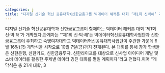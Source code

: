 ```yaml
---
categories: j
title: "디지털 신기술 혁신 공유대학X신한금융그룹 빅데이터 해커톤 대회 ‘제1회 신빅해’ 개막"
---
```

디지털 신기술 혁신공유대학과 신한금융그룹이 함께하는 빅데이터 해커톤 대회 ‘제1회 신·빅·해’가 개막했다.관계자는 “‘제1회 신·빅·해’는 빅데이터혁신공유대학사업단과 신한금융그룹이 주최하고 숙명여자대학교 빅데이터혁신공유대학사업단이 주관한 가운데 9월 16일(금) 개막식을 시작으로 10월 7일(금)까지 전개된다. 본 대회를 통해 참가 학생들은 신한은행, 신한카드, 신한금융투자, 신한라이프를 대상으로 신사업 아이디어 개발 및 소비 데이터를 활용한 주제별 데이터 경진 대회를 펼칠 계획이다”라고 전했다.이어 “개막식은 총 21개 대학, 3